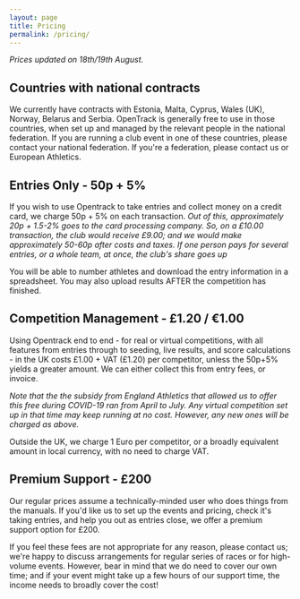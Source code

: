 ```yaml
---
layout: page
title: Pricing
permalink: /pricing/
---
```



*Prices updated on 18th/19th August.*



## Countries with national contracts
We currently have contracts with Estonia, Malta, Cyprus, Wales (UK), Norway, Belarus and Serbia.   OpenTrack is generally free to use in those countries, when set up and managed by the relevant people in the national federation. If you are running a club event in one of these countries, please contact your national federation.  If you're a federation, please contact us or European Athletics.


## Entries Only - 50p + 5%
If you wish to use Opentrack to take entries and collect money on a credit card, we charge 50p + 5% on each transaction.   *Out of this, approximately 20p + 1.5-2% goes to the card processing company.  So, on a £10.00 transaction, the club would receive £9.00; and we would make approximately 50-60p after costs and taxes.  If one person pays for several entries, or a whole team, at once, the club's share goes up*

You will be able to number athletes and download the entry information in a spreadsheet.  You may also upload results AFTER the competition has finished.  

## Competition Management - £1.20 / &euro;1.00

Using Opentrack end to end - for real or virtual competitions, with all features from entries through to seeding, live results, and score calculations - in the UK costs £1.00 + VAT (£1.20) per competitor, unless the 50p+5% yields a greater amount.  We can either collect this from entry fees, or invoice. 

*Note that the the subsidy from England Athletics that allowed us to offer this free during COVID-19 ran from April to July.  Any virtual competition set up in that time may keep running at no cost.  However, any new ones will be charged as above.*

Outside the UK, we charge 1 Euro per competitor, or a broadly equivalent amount in local currency, with no need to charge VAT.


## Premium Support - £200
Our regular prices assume a technically-minded user who does things from the manuals.  If you'd like us to set up the events and pricing, check it's taking entries, and help you out as entries close, we offer a premium support option for £200.

If you feel these fees are not appropriate for any reason, please contact us;  we're happy to discuss arrangements for regular series of races or for high-volume events.  However, bear in mind that we do need to cover our own time; and if your event might take up a few hours of our support time, the income needs to broadly cover the cost!
